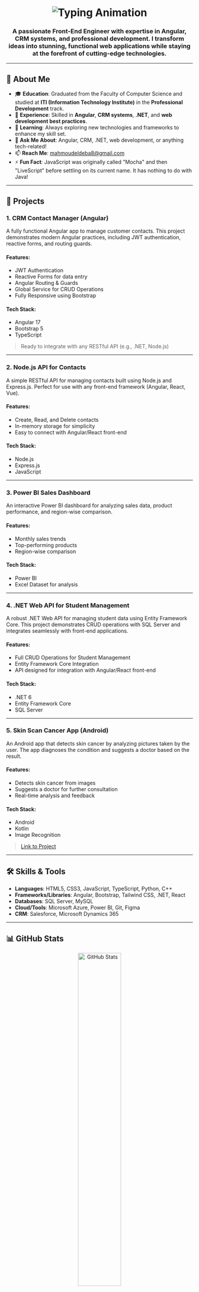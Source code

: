 <h1 align="center">
  <img src="https://readme-typing-svg.demolab.com?font=Fira+Code&weight=600&size=30&duration=3000&pause=1000&color=00C2FF&center=true&vCenter=true&width=500&lines=Hi+👋,+I'm+Mahmoud+Ahmed;Front-End+Engineer+🧑‍💻;Angular+Specialist+🅰️;ITI+Professional+Development+Alumni+🎓;CRM+Enthusiast+📊" alt="Typing Animation" />
</h1>

<h3 align="center">
  A passionate Front-End Engineer with expertise in Angular, CRM systems, and professional development. I transform ideas into stunning, functional web applications while staying at the forefront of cutting-edge technologies.
</h3>

---

## 🚀 About Me

- 🎓 **Education**: Graduated from the Faculty of Computer Science and studied at **ITI (Information Technology Institute)** in the **Professional Development** track.
- 💼 **Experience**: Skilled in **Angular**, **CRM systems**, **.NET**, and **web development best practices**.
- 🌱 **Learning**: Always exploring new technologies and frameworks to enhance my skill set.
- 💬 **Ask Me About**: Angular, CRM, .NET, web development, or anything tech-related!
- 📫 **Reach Me**: [mahmoudeldeba8@gmail.com](mailto:mahmoudeldeba8@gmail.com)
- ⚡ **Fun Fact**: JavaScript was originally called "Mocha" and then "LiveScript" before settling on its current name. It has nothing to do with Java!

---

## 🔧 Projects

### 1. **CRM Contact Manager (Angular)**
A fully functional Angular app to manage customer contacts. This project demonstrates modern Angular practices, including JWT authentication, reactive forms, and routing guards.

#### Features:
- JWT Authentication
- Reactive Forms for data entry
- Angular Routing & Guards
- Global Service for CRUD Operations
- Fully Responsive using Bootstrap

#### Tech Stack:
- Angular 17
- Bootstrap 5
- TypeScript

> Ready to integrate with any RESTful API (e.g., .NET, Node.js)

---

### 2. **Node.js API for Contacts**
A simple RESTful API for managing contacts built using Node.js and Express.js. Perfect for use with any front-end framework (Angular, React, Vue).

#### Features:
- Create, Read, and Delete contacts
- In-memory storage for simplicity
- Easy to connect with Angular/React front-end

#### Tech Stack:
- Node.js
- Express.js
- JavaScript

---

### 3. **Power BI Sales Dashboard**
An interactive Power BI dashboard for analyzing sales data, product performance, and region-wise comparison.

#### Features:
- Monthly sales trends
- Top-performing products
- Region-wise comparison

#### Tech Stack:
- Power BI
- Excel Dataset for analysis

---

### 4. **.NET Web API for Student Management**
A robust .NET Web API for managing student data using Entity Framework Core. This project demonstrates CRUD operations with SQL Server and integrates seamlessly with front-end applications.

#### Features:
- Full CRUD Operations for Student Management
- Entity Framework Core Integration
- API designed for integration with Angular/React front-end

#### Tech Stack:
- .NET 6
- Entity Framework Core
- SQL Server

---

### 5. **Skin Scan Cancer App (Android)**
An Android app that detects skin cancer by analyzing pictures taken by the user. The app diagnoses the condition and suggests a doctor based on the result.

#### Features:
- Detects skin cancer from images
- Suggests a doctor for further consultation
- Real-time analysis and feedback

#### Tech Stack:
- Android
- Kotlin
- Image Recognition

> [Link to Project](https://github.com/MahmoudELdeba34/My-Graduation-project.git)

---

## 🛠️ Skills & Tools

- **Languages**: HTML5, CSS3, JavaScript, TypeScript, Python, C++
- **Frameworks/Libraries**: Angular, Bootstrap, Tailwind CSS, .NET, React
- **Databases**: SQL Server, MySQL
- **Cloud/Tools**: Microsoft Azure, Power BI, Git, Figma
- **CRM**: Salesforce, Microsoft Dynamics 365

---

## 📊 GitHub Stats

<p align="center">
  <img src="https://github-readme-stats.vercel.app/api?username=mahmoudeldeba34&show_icons=true&theme=radical" alt="GitHub Stats" width="48%" />
</p>

---

## 🌐 Connect With Me

<p align="center">
  <a href="https://linkedin.com/in/mahmoud-ahmed-986276196" target="_blank">
    <img src="https://img.shields.io/badge/LinkedIn-0077B5?style=for-the-badge&logo=linkedin&logoColor=white" alt="LinkedIn" />
  </a>
  <a href="mailto:mahmoudeldeba8@gmail.com" target="_blank">
    <img src="https://img.shields.io/badge/Gmail-D14836?style=for-the-badge&logo=gmail&logoColor=white" alt="Gmail" />
  </a>
</p>

---

## 🎨 Tools & Technologies

<p align="center">
  <img src="https://skillicons.dev/icons?i=html,css,js,ts,angular,dotnet,bootstrap,tailwind,git,figma,linux,py,cpp,azure,powerbi,sql" alt="Tools & Technologies" />
</p>

---

### 🔥 Contribution Graph

<p align="center">
  <img src="https://github-readme-activity-graph.vercel.app/graph?username=mahmoudeldeba34&theme=react-dark&bg_color=1a1a1a&hide_border=true&area=true" alt="Contribution Graph" />
</p>

